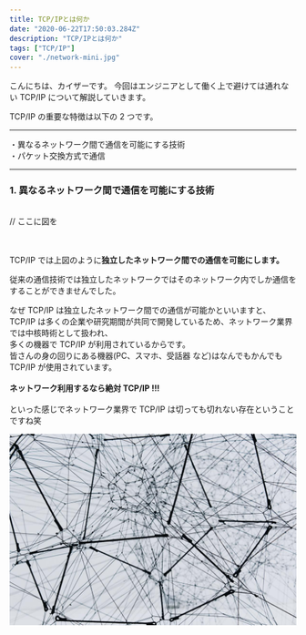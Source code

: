 ```yaml
---
title: TCP/IPとは何か
date: "2020-06-22T17:50:03.284Z"
description: "TCP/IPとは何か"
tags: ["TCP/IP"]
cover: "./network-mini.jpg"
---
```


こんにちは、カイザーです。
今回はエンジニアとして働く上で避けては通れない TCP/IP について解説していきます。

TCP/IP の重要な特徴は以下の 2 つです。

---

・異なるネットワーク間で通信を可能にする技術<br>
・パケット交換方式で通信

---

### 1. 異なるネットワーク間で通信を可能にする技術

<br>
// ここに図を
<br>
<br>
<br>

TCP/IP では上図のように<b>独立したネットワーク間での通信を可能にします。</b>

従来の通信技術では独立したネットワークではそのネットワーク内でしか通信をすることができませんでした。<br>

なぜ TCP/IP は独立したネットワーク間での通信が可能かといいますと、<br>
TCP/IP は多くの企業や研究期間が共同で開発しているため、ネットワーク業界では中核時術として扱われ、<br>
多くの機器で TCP/IP が利用されているからです。<br>
皆さんの身の回りにある機器(PC、スマホ、受話器 など)はなんでもかんでも TCP/IP が使用されています。<br>
<br>
<b>ネットワーク利用するなら絶対 TCP/IP !!!</b>
<br>
<br>
といった感じでネットワーク業界で TCP/IP は切っても切れない存在ということですね笑

![Chinese Salty Egg](./network.jpg)
